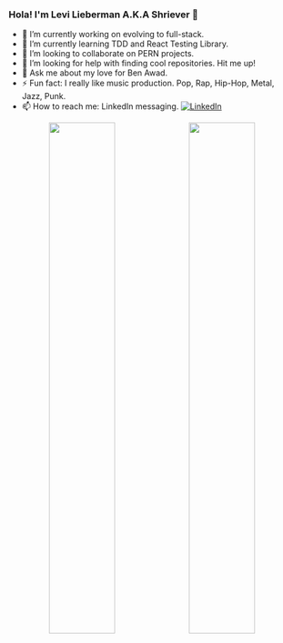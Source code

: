 ### Hola! I'm Levi Lieberman A.K.A Shriever 👋


- 🔭 I’m currently working on evolving to full-stack.
- 🌱 I’m currently learning TDD and React Testing Library.
- 👯 I’m looking to collaborate on PERN projects.
- 🤔 I’m looking for help with finding cool repositories. Hit me up!
- 💬 Ask me about my love for Ben Awad.
- ⚡ Fun fact: I really like music production. Pop, Rap, Hip-Hop, Metal, Jazz, Punk. 
- 📫 How to reach me: LinkedIn messaging. <a href="https://www.linkedin.com/in/levi-lieberman-b80960108/"><img alt="LinkedIn" src="https://img.shields.io/badge/linkedin%20-%230077B5.svg?&style=flat&logo=linkedin&logoColor=white"/></a> &nbsp;

<p align="center">
  <img width="48%" src="https://github-readme-stats.vercel.app/api?username=Shriever&show_icons=true&theme=tokyonight" />
  <img width="48%" src="https://github-readme-streak-stats.herokuapp.com/?user=Shriever&theme=tokyonight" />
</p>

